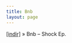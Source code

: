 ```yaml
---
title: Bnb
layout: page
---
```


<a href="https://cloud.mail.ru/public/3f63d5017043/Bnb%20-%20The%20Shock%20E.P" target="_blank">[indir]</a>  »  Bnb &#8211; Shock Ep.